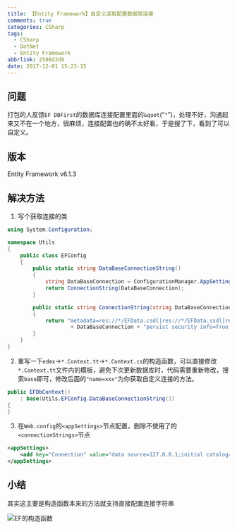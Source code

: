 ```yaml
---
title: 【Entity Framework】自定义读取配置数据库连接
comments: true
categories: CSharp
tags:
  - CSharp
  - DotNet
  - Entity Framework
abbrlink: 2508d3d8
date: 2017-12-01 15:23:15
---
```


## 问题
打包的人反馈`EF DBFirst`的数据库连接配置里面的`&quot`(“`"`”)，处理不好，沟通起来又不在一个地方，很麻烦，连接配置也的确不太好看，于是搜了下，看到了可以自定义。

## 版本
Entity Framework v6.1.3

## 解决方法
1. 写个获取连接的类
```cs
using System.Configuration;

namespace Utils
{
    public class EFConfig
    {
        public static string DataBaseConnectionString()
        {
            string DataBaseConnection = ConfigurationManager.AppSettings["Connection"].ToString();
            return ConnectionString(DataBaseConnection);
        }

        public static string ConnectionString(string DataBaseConnection)
        {
            return "metadata=res://*/EFData.csdl|res://*/EFData.ssdl|res://*/EFData.msl;provider=System.Data.SqlClient;provider connection string =\""
                    + DataBaseConnection + "persist security info=True;multipleactiveresultsets=True;application name=EntityFramework\"";
        }
    }
}

```
2. 重写一下`edmx`->`*.Context.tt`->`*.Context.cs`的构造函数，可以直接修改`*.Context.tt`文件内的模板，避免下次更新数据库时，代码需要重新修改，搜索`base`即可，修改后面的`"name=xxx"`为你获取自定义连接的方法。
```cs
public EFDbContext()
    : base(Utils.EFConfig.DataBaseConnectionString())
{
}
```


3. 在`Web.config`的`<appSettings>`节点配置，删除不使用了的`<connectionStrings>`节点
```xml
<appSettings>
    <add key="Connection" value="data source=127.0.0.1;initial catalog=DBName;user id=User;password=Pwd;" />
</appSettings>
```

## 小结
其实这主要是构造函数本来的方法就支持直接配置连接字符串

![EF的构造函数](/assets/images/ef_connect_string/ef-construct.png)
